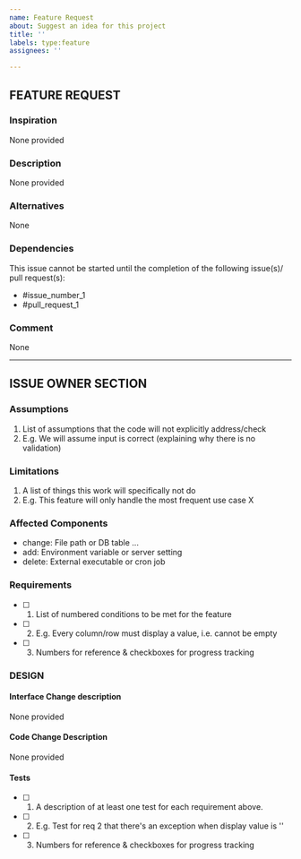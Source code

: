 ```yaml
---
name: Feature Request
about: Suggest an idea for this project
title: ''
labels: type:feature
assignees: ''

---
```


<!-- markdownlint-disable-next-line first-line-heading -->
## FEATURE REQUEST

### Inspiration
<!-- A brief description of *what prompted/inspired* the feature request.  (This
should not describe the feature, but rather what demonstrates the *need* for the
feature.) -->
None provided

### Description
<!-- A brief description of *what* the feature should do (not *how* it will be
done - for that, jump down to the *Code Change Description* section below to
make suggestions). -->
None provided

### Alternatives
<!-- A brief description of any alternative features that could accomplish the
same ultimate goal, either for consideration or considered and rejected. -->
None

### Dependencies

This issue cannot be started until the completion of the following issue(s)/
pull request(s):

- #issue_number_1
- #pull_request_1

### Comment
<!-- Add any other context or screenshots about the feature request here. -->
None

-----

## ISSUE OWNER SECTION

### Assumptions

1. List of assumptions that the code will not explicitly address/check
2. E.g. We will assume input is correct (explaining why there is no validation)

### Limitations

1. A list of things this work will specifically not do
2. E.g. This feature will only handle the most frequent use case X

### Affected Components
<!-- A tentative list of anticipated repository items that will be changed,
labeled with "add", "delete", or "change".  One item per line.  (Mostly, this
will be a list of files.) -->
- change: File path or DB table ...
- add: Environment variable or server setting
- delete: External executable or cron job

### Requirements

- [ ] 1. List of numbered conditions to be met for the feature
- [ ] 2. E.g. Every column/row must display a value, i.e. cannot be empty
- [ ] 3. Numbers for reference & checkboxes for progress tracking

### DESIGN

#### Interface Change description
<!-- Describe changes to usage. *E.g. new config variables or input files* -->
None provided

#### Code Change Description
<!-- Describe code changes planned for the feature. Pseudocode/outline/etc. -->
None provided

#### Tests

- [ ] 1. A description of at least one test for each requirement above.
- [ ] 2. E.g. Test for req 2 that there's an exception when display value is ''
- [ ] 3. Numbers for reference & checkboxes for progress tracking
